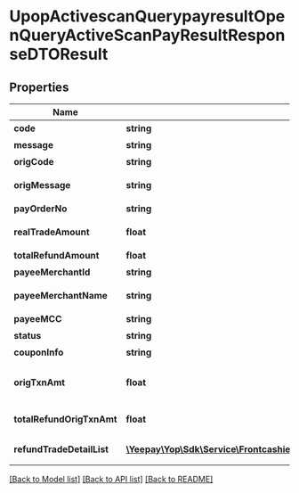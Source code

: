 # UpopActivescanQuerypayresultOpenQueryActiveScanPayResultResponseDTOResult

## Properties
Name | Type | Description | Notes
------------ | ------------- | ------------- | -------------
**code** | **string** | 错误码 | [optional] 
**message** | **string** | 错误码描述 | [optional] 
**origCode** | **string** | 失败错误码 | [optional] 
**origMessage** | **string** | 失败错误描述 | [optional] 
**payOrderNo** | **string** | 付款订单号 | [optional] 
**realTradeAmount** | **float** | 实际付款金额 | [optional] 
**totalRefundAmount** | **float** | 总退款金额 | [optional] 
**payeeMerchantId** | **string** | 收款商户号 | [optional] 
**payeeMerchantName** | **string** | 收款商户名称 | [optional] 
**payeeMCC** | **string** | 收款方MCC | [optional] 
**status** | **string** | 订单状态 | [optional] 
**couponInfo** | **string** | 营销信息 | [optional] 
**origTxnAmt** | **float** | 初始交易金额（原订单金额） | [optional] 
**totalRefundOrigTxnAmt** | **float** | 申请退款总金额 | [optional] 
**refundTradeDetailList** | [**\Yeepay\Yop\Sdk\Service\Frontcashier\Model\UpopActivescanQuerypayresultRefundTradeDetailResponseDTOResult[]**](UpopActivescanQuerypayresultRefundTradeDetailResponseDTOResult.md) | 退款明细列表 | [optional] 

[[Back to Model list]](../README.md#documentation-for-models) [[Back to API list]](../README.md#documentation-for-api-endpoints) [[Back to README]](../README.md)


